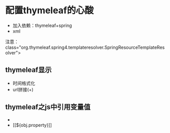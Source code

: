 # 配置thymeleaf的心酸
- 加入依赖：thymeleaf+spring
- xml

注意：class="org.thymeleaf.spring4.templateresolver.SpringResourceTemplateResolver">

## thymeleaf显示
- 时间格式化
- url拼接(+)

## thymeleaf之js中引用变量值
- <script th:inline="javascript" ></script>
- [[${obj.property}]]
